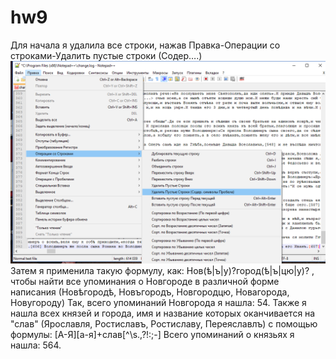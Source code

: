 # hw9
Для начала я удалила все строки, нажав Правка-Операции со строками-Удалить пустые строки (Содер….)
![](https://github.com/VeronikaVolodina/hw9/blob/master/Безымянный.png)
Затем я применила такую формулу, как: Нов(ѣ|ъ|у)?город(ѣ|ъ|цю|у)?  , чтобы найти все упоминания о Новгороде в различной форме написания (Новѣгородѣ, Новъгородъ, Новгородцю, Новагорода, Новугороду)
Так, всего упоминаний Новгорода я нашла: 54.
Также я нашла всех князей и города, имя и название которых оканчивается на "слав" (Ярославля, Ростиславъ, Ростиславу, Переяславлъ) с помощью формулы: [А-Я][а-я]+слав[^\s.,\?!:;-]
Всего упоминаний о князьях я нашла: 564.  
